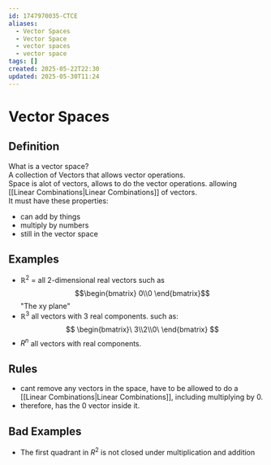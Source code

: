 ```yaml
---
id: 1747970035-CTCE
aliases:
  - Vector Spaces
  - Vector Space
  - vector spaces
  - vector space
tags: []
created: 2025-05-22T22:30
updated: 2025-05-30T11:24
---
```


# Vector Spaces
## Definition
What is a vector space?\
A collection of Vectors that allows vector operations.\
Space is alot of vectors, allows to do the vector operations. allowing [[Linear Combinations|Linear Combinations]] of vectors.\
It must have these properties:
- can add by things
- multiply by numbers
- still in the vector space
## Examples
- $\mathbb{R}^2$ = all 2-dimensional real vectors such as
$$\begin{bmatrix}
0\\0
\end{bmatrix}$$
"The xy plane" 
- $\mathbb{R}^3$ all vectors with 3 real components. such as:
$$
\begin{bmatrix}\
3\\2\\0\
\end{bmatrix}
$$
- $R^n$ all vectors with real components.
## Rules
- cant remove any vectors in the space, have to be allowed to do a [[Linear Combinations|Linear Combinations]], including multiplying by 0.
- therefore, has the 0 vector inside it.
## Bad Examples
- The first quadrant in $R^2$ is not closed under multiplication and addition
